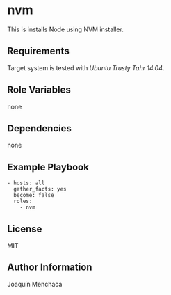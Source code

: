 **nvm**
=========

This is installs Node using NVM installer.

Requirements
------------

Target system is tested with *Ubuntu Trusty Tahr 14.04*.

Role Variables
--------------

none

Dependencies
------------

none

Example Playbook
----------------

    - hosts: all
      gather_facts: yes
      become: false
      roles:
        - nvm

License
-------

MIT

Author Information
------------------

Joaquín Menchaca

